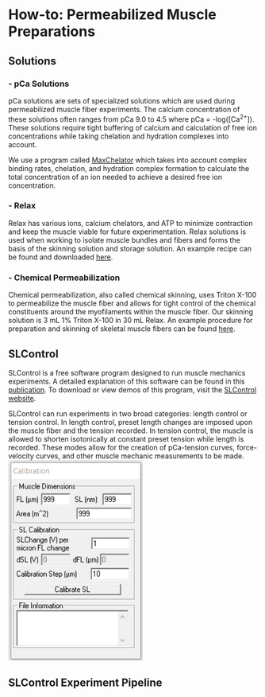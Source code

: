# How-to: Permeabilized Muscle Preparations
## Solutions
### - pCa Solutions
pCa solutions are sets of specialized solutions which are used during permeabilized muscle fiber experiments. The calcium concentration of these solutions often ranges from pCa 9.0 to 4.5 where pCa = -log([Ca<sup>2+</sup>]). These solutions require tight buffering of calcium and calculation of free ion concentrations while taking chelation and hydration complexes into account.

We use a program called [MaxChelator](https://somapp.ucdmc.ucdavis.edu/pharmacology/bers/maxchelator/) which takes into account complex binding rates, chelation, and hydration complex formation to calculate the total concentration of an ion needed to achieve a desired free ion concentration.
### - Relax
Relax has various ions, calcium chelators, and ATP to minimize contraction and keep the muscle viable for future experimentation. Relax solutions is used when working to isolate muscle bundles and fibers and forms the basis of the skinning solution and storage solution. An example recipe can be found and downloaded [here](https://github.com/Campbell-Muscle-Lab/How-to_Permeabilized_Muscle_Preparations/tree/main/Solutions/Relax).
### - Chemical Permeabilization
Chemical permeabilization, also called chemical skinning, uses Triton X-100 to permeabilize the muscle fiber and allows for tight control of the chemical constituents around the myofilaments within the muscle fiber. Our skinning solution is 3 mL 1% Triton X-100 in 30 mL Relax. An example procedure for preparation and skinning of skeletal muscle fibers can be found [here](https://github.com/Campbell-Muscle-Lab/How-to_Permeabilized_Muscle_Preparations/blob/main/Solutions/Chemical%20Skinning/Skeletal_Muscle_Bundle_Preparation.docx).

## SLControl

SLControl is a free software program designed to run muscle mechanics experiments. A detailed explanation of this software can be found in this [publication](https://journals.physiology.org/doi/full/10.1152/ajpheart.00295.2003?rfr_dat=cr_pub++0pubmed&url_ver=Z39.88-2003&rfr_id=ori%3Arid%3Acrossref.org). To download or view demos of this program, visit the [SLControl website](http://www.uky.edu/~kscamp3/SLControl/).

SLControl can run experiments in two broad categories: length control or tension control. In length control, preset length changes are imposed upon the muscle fiber and the tension recorded. In tension control, the muscle is allowed to shorten isotonically at constant preset tension while length is recorded. These modes allow for the creation of pCa-tension curves, force-velocity curves, and other muscle mechanic measurements to be made.
![test](SLControl/SLControl_GUI_examples/fiber_meta_data.png)


## SLControl Experiment Pipeline
